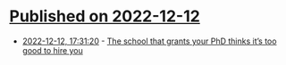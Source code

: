 # [Published on 2022-12-12](index.md)

* [2022-12-12, 17:31:20](https://news.ycombinator.com/item?id=33957488) - [The school that grants your PhD thinks it’s too good to hire you](https://bigthink.com/thinking/school-phd-too-good-for-you-academic-arrogance/)
